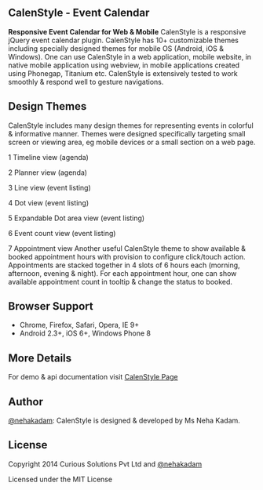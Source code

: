 ##  CalenStyle - Event Calendar
**Responsive Event Calendar for Web & Mobile**
CalenStyle is a responsive jQuery event calendar plugin. CalenStyle has 10+ customizable themes including specially designed themes for mobile OS (Android, iOS & Windows). One can use CalenStyle in a web application, mobile website, in native mobile application using webview, in mobile applications created using Phonegap, Titanium etc. CalenStyle is extensively tested to work smoothly & respond well to gesture navigations. 

## Design Themes
CalenStyle includes many design themes for representing events in colorful & informative manner. Themes were designed specifically targeting small screen or viewing area, eg mobile devices or a small section on a web page.

1 Timeline view (agenda)

2 Planner view (agenda)

3 Line view (event listing)

4 Dot view (event listing)

5 Expandable Dot area view (event listing)

6 Event count view (event listing)

7 Appointment view
Another useful CalenStyle theme to show available & booked appointment hours with provision to configure click/touch action. Appointments are stacked together in 4 slots of 6 hours each (morning, afternoon, evening & night). For each appointment hour, one can show available appointment count in tooltip & change the status to booked. 


## Browser Support
- Chrome, Firefox, Safari, Opera, IE 9+
- Android 2.3+, iOS 6+, Windows Phone 8

## More Details
For demo & api documentation visit [CalenStyle Page](http://curioussolutions.github.io/CalenStyle-Event-Calendar/ "CalenStyle Plugin Details")

## Author
[@nehakadam](https://github.com/nehakadam): CalenStyle is designed & developed by Ms Neha Kadam.

## License
Copyright 2014 Curious Solutions Pvt Ltd and [@nehakadam](https://github.com/nehakadam)

Licensed under the MIT License
